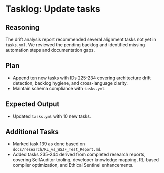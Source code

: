# Tasklog: Update tasks

## Reasoning
The drift analysis report recommended several alignment tasks not yet in `tasks.yml`.
We reviewed the pending backlog and identified missing automation steps and documentation gaps.

## Plan
- Append ten new tasks with IDs 225-234 covering architecture drift detection, backlog hygiene, and cross-language clarity.
- Maintain schema compliance with `tasks.yml`.

## Expected Output
- Updated `tasks.yml` with 10 new tasks.

## Additional Tasks
- Marked task 139 as done based on `docs/research/RL_vs_WSJF_Test_Report.md`.
- Added tasks 235-244 derived from completed research reports, covering SelfAuditor tooling, developer knowledge mapping, RL-based compiler optimization, and Ethical Sentinel enhancements.

